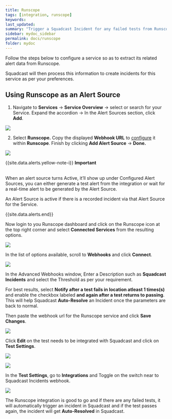 ```yaml
---
title: Runscope
tags: [integration, runscope]
keywords: 
last_updated: 
summary: "Trigger a Squadcast Incident for any failed tests from Runscope"
sidebar: mydoc_sidebar
permalink: docs/runscope
folder: mydoc
---
```


Follow the steps below to configure a service so as to extract its related alert data from Runscope.
 
Squadcast will then process this information to create incidents for this service as per your preferences.

## Using Runscope as an Alert Source

1. Navigate to **Services** -> **Service Overview** -> select or search for your Service. Expand the accordion -> In the Alert Sources section, click **Add**.

![](<../../.gitbook/assets/Alert_Sources.png>)

2. Select **Runscope.** Copy the displayed **Webhook URL** to [configure](runscope.md#in-runscope) it within **Runscope**. Finish by clicking **Add Alert Source** -> **Done.**

![](<../../.gitbook/assets/Runscope.png>)

{{site.data.alerts.yellow-note-i}}
<b>Important</b><br/><br/>
<p>When an alert source turns Active, it’ll show up under Configured Alert Sources, you can either generate a test alert from the integration or wait for a real-time alert to be generated by the Alert Source.</p>
<p>An Alert Source is active if there is a recorded incident via that Alert Source for the Service.</p>
{{site.data.alerts.end}}

Now login to you Runscope dashboard and click on the Runscope icon at the top right corner and select **Connected Services** from the resulting options.

![](images/runscope_2.png)

In the list of options available, scroll to **Webhooks** and click **Connect**.

![](images/runscope_3.png)

In the Advanced Webhooks window, Enter a Description such as **Squadcast Incidents** and select the Threshold as per your requirement.

For best results, select **Notify after a test fails in location atleast 1 times(s)** and  enable the checkbox labeled **and again after a test returns to passing**. This will help Squadcast **Auto-Resolve** an Incident once the parameters are back to normal.

Then paste the webhook url for the Runscope service and click **Save Changes**.

![](images/runscope_4.png)

Click **Edit** on the test needs to be integrated with Squadcast and click on **Test Settings**.

![](images/runscope_5.png)

![](images/runscope_6.png)

In the **Test Settings**, go to **Integrations** and Toggle on the switch near to Squadcast Incidents webhook.

![](images/runscope_7.png)

The Runscope integration is good to go and if there are any failed tests, it will automatically trigger an incident in Squadcast and if the test passes again, the incident will get **Auto-Resolved** in Squadcast.